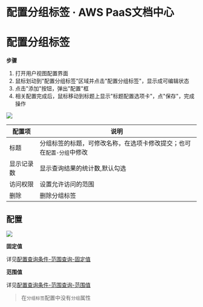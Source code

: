 # 配置分组标签 · AWS PaaS文档中心

# 配置分组标签

**步骤**

  1. 打开用户视图配置界面
  2. 鼠标划动到"配置分组标签"区域并点击"配置分组标签"，显示成可编辑状态
  3. 点击"添加"按钮，弹出"配置"框
  4. 相关配置完成后，鼠标移动到标题上显示"标题配置选项卡"，点"保存"，完成操作

[![](https://docs.awspaas.com/user-manual/aws-pass-console-user-manual-dw-vue3.0-64ga/new_dw/group.png)](<group.png>)

配置项 | 说明  
---|---  
标题 | 分组标签的标题，可修改名称，在选项卡修改提交；也可在`配置-分组`中修改  
显示记录数 | 显示查询结果的统计数,默认勾选  
访问权限 | 设置允许访问的范围  
删除 | 删除分组标签  
  
## 配置

[![](https://docs.awspaas.com/user-manual/aws-pass-console-user-manual-dw-vue3.0-64ga/new_dw/group1.png)](<group1.png>)

**固定值**

详见[配置查询条件-范围查询-固定值](<navigation.html#guding>)

**范围值**

详见[配置查询条件-范围查询-范围值](<navigation.html#fanwei>)

> 在`分组标签`配置中没有`分组`属性